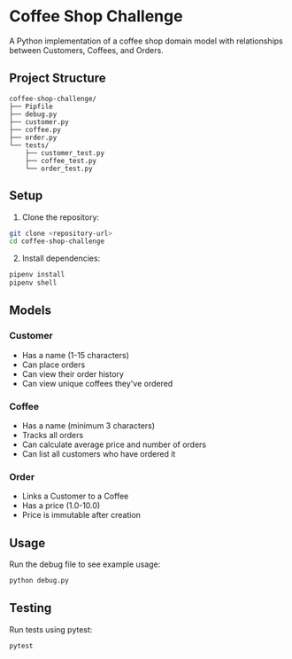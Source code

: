 # Coffee Shop Challenge

A Python implementation of a coffee shop domain model with relationships between Customers, Coffees, and Orders.

## Project Structure

```
coffee-shop-challenge/
├── Pipfile
├── debug.py
├── customer.py
├── coffee.py
├── order.py
└── tests/
    ├── customer_test.py
    ├── coffee_test.py
    └── order_test.py
```

## Setup

1. Clone the repository:
```bash
git clone <repository-url>
cd coffee-shop-challenge
```

2. Install dependencies:
```bash
pipenv install
pipenv shell
```

## Models

### Customer
- Has a name (1-15 characters)
- Can place orders
- Can view their order history
- Can view unique coffees they've ordered

### Coffee
- Has a name (minimum 3 characters)
- Tracks all orders
- Can calculate average price and number of orders
- Can list all customers who have ordered it

### Order
- Links a Customer to a Coffee
- Has a price (1.0-10.0)
- Price is immutable after creation

## Usage

Run the debug file to see example usage:
```bash
python debug.py
```

## Testing

Run tests using pytest:
```bash
pytest
``` 